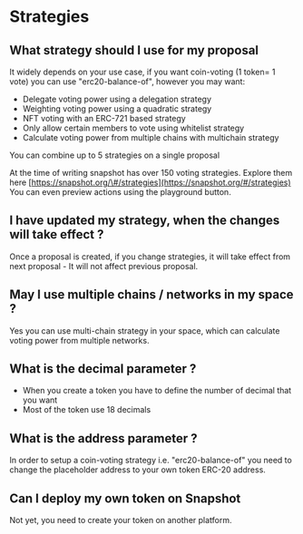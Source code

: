 # Strategies

## What strategy should I use for my proposal

It widely depends on your use case, if you want coin-voting \(1 token= 1 vote\) you can use "erc20-balance-of", however you may want:

* Delegate voting power using a delegation strategy
* Weighting voting power using a quadratic strategy
* NFT voting with an ERC-721 based strategy
* Only allow certain members to vote using whitelist strategy
* Calculate voting power from multiple chains with multichain strategy

You can combine up to 5 strategies on a single proposal

At the time of writing snapshot has over 150 voting strategies. Explore them here [https://snapshot.org/\#/strategies](https://snapshot.org/#/strategies)   
You can even preview actions using the playground button.

## I have updated my strategy, when the changes will take effect ?

Once a proposal is created, if you change strategies, it will take effect from next proposal - It will not affect previous proposal.

## May I use multiple chains / networks in my space ?

Yes you can use multi-chain strategy in your space, which can calculate voting power from multiple networks.

## What is the decimal parameter ?

* When you create a token you have to define the number of decimal that you want
* Most of the token use 18 decimals

## What is the address parameter ?

In order to setup a coin-voting strategy i.e. "erc20-balance-of" you need to change the placeholder address to your own token ERC-20 address.

## Can I deploy my own token on Snapshot

Not yet, you need to create your token on another platform.



